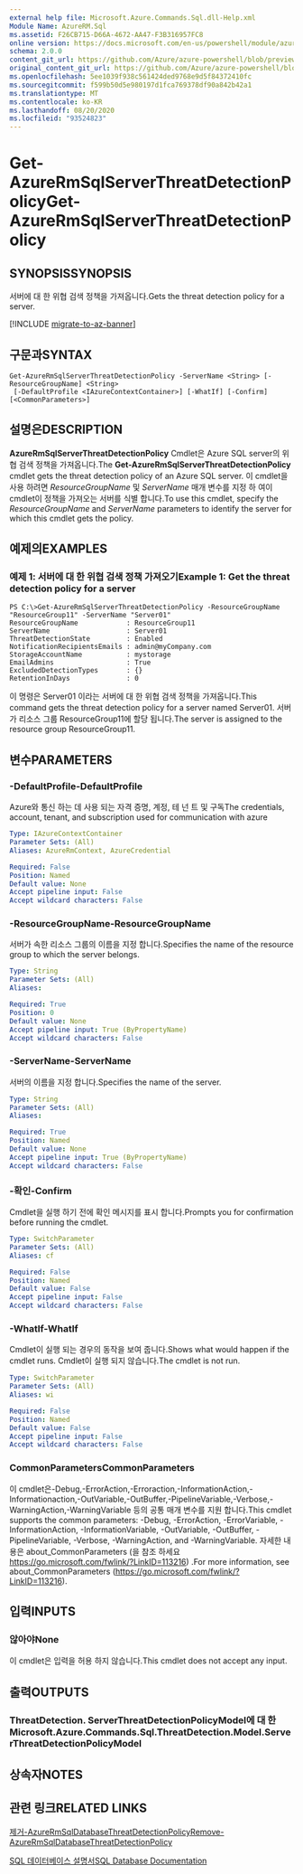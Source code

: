 ```yaml
---
external help file: Microsoft.Azure.Commands.Sql.dll-Help.xml
Module Name: AzureRM.Sql
ms.assetid: F26CB715-D66A-4672-AA47-F3B316957FC8
online version: https://docs.microsoft.com/en-us/powershell/module/azurerm.sql/get-azurermsqlserverthreatdetectionpolicy
schema: 2.0.0
content_git_url: https://github.com/Azure/azure-powershell/blob/preview/src/ResourceManager/Sql/Commands.Sql/help/Get-AzureRmSqlServerThreatDetectionPolicy.md
original_content_git_url: https://github.com/Azure/azure-powershell/blob/preview/src/ResourceManager/Sql/Commands.Sql/help/Get-AzureRmSqlServerThreatDetectionPolicy.md
ms.openlocfilehash: 5ee1039f938c561424ded9768e9d5f84372410fc
ms.sourcegitcommit: f599b50d5e980197d1fca769378df90a842b42a1
ms.translationtype: MT
ms.contentlocale: ko-KR
ms.lasthandoff: 08/20/2020
ms.locfileid: "93524823"
---
```

# <span data-ttu-id="cba76-101">Get-AzureRmSqlServerThreatDetectionPolicy</span><span class="sxs-lookup"><span data-stu-id="cba76-101">Get-AzureRmSqlServerThreatDetectionPolicy</span></span>

## <span data-ttu-id="cba76-102">SYNOPSIS</span><span class="sxs-lookup"><span data-stu-id="cba76-102">SYNOPSIS</span></span>
<span data-ttu-id="cba76-103">서버에 대 한 위협 검색 정책을 가져옵니다.</span><span class="sxs-lookup"><span data-stu-id="cba76-103">Gets the threat detection policy for a server.</span></span>

[!INCLUDE [migrate-to-az-banner](../../includes/migrate-to-az-banner.md)]

## <span data-ttu-id="cba76-104">구문과</span><span class="sxs-lookup"><span data-stu-id="cba76-104">SYNTAX</span></span>

```
Get-AzureRmSqlServerThreatDetectionPolicy -ServerName <String> [-ResourceGroupName] <String>
 [-DefaultProfile <IAzureContextContainer>] [-WhatIf] [-Confirm] [<CommonParameters>]
```

## <span data-ttu-id="cba76-105">설명은</span><span class="sxs-lookup"><span data-stu-id="cba76-105">DESCRIPTION</span></span>
<span data-ttu-id="cba76-106">**AzureRmSqlServerThreatDetectionPolicy** Cmdlet은 Azure SQL server의 위협 검색 정책을 가져옵니다.</span><span class="sxs-lookup"><span data-stu-id="cba76-106">The **Get-AzureRmSqlServerThreatDetectionPolicy** cmdlet gets the threat detection policy of an Azure SQL server.</span></span>
<span data-ttu-id="cba76-107">이 cmdlet을 사용 하려면 *ResourceGroupName* 및 *ServerName* 매개 변수를 지정 하 여이 cmdlet이 정책을 가져오는 서버를 식별 합니다.</span><span class="sxs-lookup"><span data-stu-id="cba76-107">To use this cmdlet, specify the *ResourceGroupName* and *ServerName* parameters to identify the server for which this cmdlet gets the policy.</span></span>

## <span data-ttu-id="cba76-108">예제의</span><span class="sxs-lookup"><span data-stu-id="cba76-108">EXAMPLES</span></span>

### <span data-ttu-id="cba76-109">예제 1: 서버에 대 한 위협 검색 정책 가져오기</span><span class="sxs-lookup"><span data-stu-id="cba76-109">Example 1: Get the threat detection policy for a server</span></span>
```
PS C:\>Get-AzureRmSqlServerThreatDetectionPolicy -ResourceGroupName "ResourceGroup11" -ServerName "Server01"
ResourceGroupName            : ResourceGroup11
ServerName                   : Server01
ThreatDetectionState         : Enabled
NotificationRecipientsEmails : admin@myCompany.com
StorageAccountName           : mystorage
EmailAdmins                  : True
ExcludedDetectionTypes       : {}
RetentionInDays              : 0
```

<span data-ttu-id="cba76-110">이 명령은 Server01 이라는 서버에 대 한 위협 검색 정책을 가져옵니다.</span><span class="sxs-lookup"><span data-stu-id="cba76-110">This command gets the threat detection policy for a server named Server01.</span></span>
<span data-ttu-id="cba76-111">서버가 리소스 그룹 ResourceGroup11에 할당 됩니다.</span><span class="sxs-lookup"><span data-stu-id="cba76-111">The server is assigned to the resource group ResourceGroup11.</span></span>

## <span data-ttu-id="cba76-112">변수</span><span class="sxs-lookup"><span data-stu-id="cba76-112">PARAMETERS</span></span>

### <span data-ttu-id="cba76-113">-DefaultProfile</span><span class="sxs-lookup"><span data-stu-id="cba76-113">-DefaultProfile</span></span>
<span data-ttu-id="cba76-114">Azure와 통신 하는 데 사용 되는 자격 증명, 계정, 테 넌 트 및 구독</span><span class="sxs-lookup"><span data-stu-id="cba76-114">The credentials, account, tenant, and subscription used for communication with azure</span></span>

```yaml
Type: IAzureContextContainer
Parameter Sets: (All)
Aliases: AzureRmContext, AzureCredential

Required: False
Position: Named
Default value: None
Accept pipeline input: False
Accept wildcard characters: False
```

### <span data-ttu-id="cba76-115">-ResourceGroupName</span><span class="sxs-lookup"><span data-stu-id="cba76-115">-ResourceGroupName</span></span>
<span data-ttu-id="cba76-116">서버가 속한 리소스 그룹의 이름을 지정 합니다.</span><span class="sxs-lookup"><span data-stu-id="cba76-116">Specifies the name of the resource group to which the server belongs.</span></span>

```yaml
Type: String
Parameter Sets: (All)
Aliases:

Required: True
Position: 0
Default value: None
Accept pipeline input: True (ByPropertyName)
Accept wildcard characters: False
```

### <span data-ttu-id="cba76-117">-ServerName</span><span class="sxs-lookup"><span data-stu-id="cba76-117">-ServerName</span></span>
<span data-ttu-id="cba76-118">서버의 이름을 지정 합니다.</span><span class="sxs-lookup"><span data-stu-id="cba76-118">Specifies the name of the server.</span></span>

```yaml
Type: String
Parameter Sets: (All)
Aliases:

Required: True
Position: Named
Default value: None
Accept pipeline input: True (ByPropertyName)
Accept wildcard characters: False
```

### <span data-ttu-id="cba76-119">-확인</span><span class="sxs-lookup"><span data-stu-id="cba76-119">-Confirm</span></span>
<span data-ttu-id="cba76-120">Cmdlet을 실행 하기 전에 확인 메시지를 표시 합니다.</span><span class="sxs-lookup"><span data-stu-id="cba76-120">Prompts you for confirmation before running the cmdlet.</span></span>

```yaml
Type: SwitchParameter
Parameter Sets: (All)
Aliases: cf

Required: False
Position: Named
Default value: False
Accept pipeline input: False
Accept wildcard characters: False
```

### <span data-ttu-id="cba76-121">-WhatIf</span><span class="sxs-lookup"><span data-stu-id="cba76-121">-WhatIf</span></span>
<span data-ttu-id="cba76-122">Cmdlet이 실행 되는 경우의 동작을 보여 줍니다.</span><span class="sxs-lookup"><span data-stu-id="cba76-122">Shows what would happen if the cmdlet runs.</span></span>
<span data-ttu-id="cba76-123">Cmdlet이 실행 되지 않습니다.</span><span class="sxs-lookup"><span data-stu-id="cba76-123">The cmdlet is not run.</span></span>

```yaml
Type: SwitchParameter
Parameter Sets: (All)
Aliases: wi

Required: False
Position: Named
Default value: False
Accept pipeline input: False
Accept wildcard characters: False
```

### <span data-ttu-id="cba76-124">CommonParameters</span><span class="sxs-lookup"><span data-stu-id="cba76-124">CommonParameters</span></span>
<span data-ttu-id="cba76-125">이 cmdlet은-Debug,-ErrorAction,-Erroraction,-InformationAction,-Informationaction,-OutVariable,-OutBuffer,-PipelineVariable,-Verbose,-WarningAction,-WarningVariable 등의 공통 매개 변수를 지원 합니다.</span><span class="sxs-lookup"><span data-stu-id="cba76-125">This cmdlet supports the common parameters: -Debug, -ErrorAction, -ErrorVariable, -InformationAction, -InformationVariable, -OutVariable, -OutBuffer, -PipelineVariable, -Verbose, -WarningAction, and -WarningVariable.</span></span> <span data-ttu-id="cba76-126">자세한 내용은 about_CommonParameters (을 참조 하세요 https://go.microsoft.com/fwlink/?LinkID=113216) .</span><span class="sxs-lookup"><span data-stu-id="cba76-126">For more information, see about_CommonParameters (https://go.microsoft.com/fwlink/?LinkID=113216).</span></span>

## <span data-ttu-id="cba76-127">입력</span><span class="sxs-lookup"><span data-stu-id="cba76-127">INPUTS</span></span>

### <span data-ttu-id="cba76-128">않아야</span><span class="sxs-lookup"><span data-stu-id="cba76-128">None</span></span>
<span data-ttu-id="cba76-129">이 cmdlet은 입력을 허용 하지 않습니다.</span><span class="sxs-lookup"><span data-stu-id="cba76-129">This cmdlet does not accept any input.</span></span>

## <span data-ttu-id="cba76-130">출력</span><span class="sxs-lookup"><span data-stu-id="cba76-130">OUTPUTS</span></span>

### <span data-ttu-id="cba76-131">ThreatDetection. ServerThreatDetectionPolicyModel에 대 한</span><span class="sxs-lookup"><span data-stu-id="cba76-131">Microsoft.Azure.Commands.Sql.ThreatDetection.Model.ServerThreatDetectionPolicyModel</span></span>

## <span data-ttu-id="cba76-132">상속자</span><span class="sxs-lookup"><span data-stu-id="cba76-132">NOTES</span></span>

## <span data-ttu-id="cba76-133">관련 링크</span><span class="sxs-lookup"><span data-stu-id="cba76-133">RELATED LINKS</span></span>

[<span data-ttu-id="cba76-134">제거-AzureRmSqlDatabaseThreatDetectionPolicy</span><span class="sxs-lookup"><span data-stu-id="cba76-134">Remove-AzureRmSqlDatabaseThreatDetectionPolicy</span></span>](./Remove-AzureRmSqlDatabaseThreatDetectionPolicy.md)

[<span data-ttu-id="cba76-135">SQL 데이터베이스 설명서</span><span class="sxs-lookup"><span data-stu-id="cba76-135">SQL Database Documentation</span></span>](https://docs.microsoft.com/azure/sql-database/)


